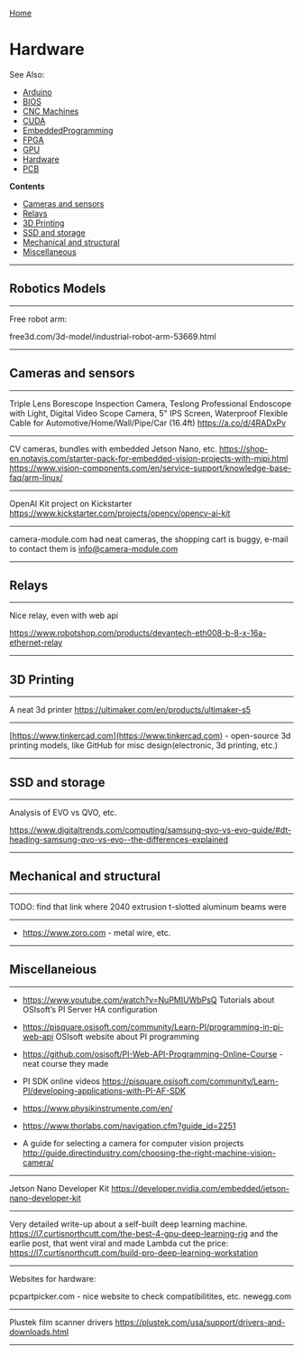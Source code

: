 [Home](Readme.md)
# Hardware

See Also:

  - [Arduino](Arduino.md)
  - [BIOS](BIOS.md)  
  - [CNC Machines](CNC.md)
  - [CUDA](CUDA.md)
  - [EmbeddedProgramming](EmbeddedProgramming.md)
  - [FPGA](FPGA.md)
  - [GPU](GPU.md)
  - [Hardware](Hardware.md)
  - [PCB](PCB.md)

**Contents**

  - [Cameras and sensors](Hardware.md#cameras-and-sensors)
  - [Relays](Hardware.md#relays)
  - [3D Printing](Hardware.md#3d-printing)
  - [SSD and storage](Hardware.md#ssd-and-storage)
  - [Mechanical and structural](Hardware.md#mechanical-and-structural)
  - [Miscellaneous](Hardware.md#miscellaneious)

---

## Robotics Models

---

Free robot arm:

free3d.com/3d-model/industrial-robot-arm-53669.html

---

## Cameras and sensors

---

Triple Lens Borescope Inspection Camera, Teslong Professional Endoscope with Light, Digital Video Scope Camera, 5" IPS Screen, Waterproof Flexible Cable for Automotive/Home/Wall/Pipe/Car (16.4ft) https://a.co/d/4RADxPv

---

CV cameras, bundles with embedded Jetson Nano, etc.
https://shop-en.notavis.com/starter-pack-for-embedded-vision-projects-with-mipi.html
https://www.vision-components.com/en/service-support/knowledge-base-faq/arm-linux/

---

OpenAI Kit project on Kickstarter
https://www.kickstarter.com/projects/opencv/opencv-ai-kit

---

camera-module.com had neat cameras, the shopping cart is buggy,
e-mail to contact them is info@camera-module.com

---

## Relays

---

Nice relay, even with web api

https://www.robotshop.com/products/devantech-eth008-b-8-x-16a-ethernet-relay

---

## 3D Printing

---

A neat 3d printer https://ultimaker.com/en/products/ultimaker-s5

---

[https://www.tinkercad.com](https://www.tinkercad.com) - open-source 3d
printing models, like GitHub for misc design(electronic, 3d printing, etc.) 

---

## SSD and storage

---

Analysis of EVO vs QVO, etc. 

https://www.digitaltrends.com/computing/samsung-qvo-vs-evo-guide/#dt-heading-samsung-qvo-vs-evo--the-differences-explained

---

## Mechanical and structural

---

TODO: find that link where 2040 extrusion t-slotted aluminum beams were

---

- https://www.zoro.com - metal wire, etc.

---

## Miscellaneious

---

- https://www.youtube.com/watch?v=NuPMIUWbPsQ  Tutorials about OSIsoft’s PI Server HA configuration
- https://pisquare.osisoft.com/community/Learn-PI/programming-in-pi-web-api OSIsoft website about PI programming
- https://github.com/osisoft/PI-Web-API-Programming-Online-Course - neat course they made
- PI SDK online videos https://pisquare.osisoft.com/community/Learn-PI/developing-applications-with-PI-AF-SDK
- https://www.physikinstrumente.com/en/
- https://www.thorlabs.com/navigation.cfm?guide_id=2251

- A guide for selecting a camera for computer vision projects
  http://guide.directindustry.com/choosing-the-right-machine-vision-camera/

---

Jetson Nano Developer Kit
https://developer.nvidia.com/embedded/jetson-nano-developer-kit

---

Very detailed write-up about a self-built deep learning machine.
https://l7.curtisnorthcutt.com/the-best-4-gpu-deep-learning-rig
and the earlie post, that went viral and made Lambda cut the price:
https://l7.curtisnorthcutt.com/build-pro-deep-learning-workstation

---

Websites for hardware:

pcpartpicker.com - nice website to check compatibilitites, etc.
newegg.com

---

Plustek film scanner drivers
https://plustek.com/usa/support/drivers-and-downloads.html

---